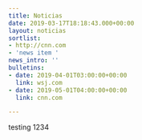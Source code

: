 ```yaml
---
title: Noticias
date: 2019-03-17T18:18:43.000+00:00
layout: noticias
sortlist:
- http://cnn.com
- 'news item '
news_intro: ''
bulletins:
- date: 2019-04-01T03:00:00+00:00
  link: wsj.com
- date: 2019-05-01T04:00:00+00:00
  link: cnn.com

---
```

testing 1234